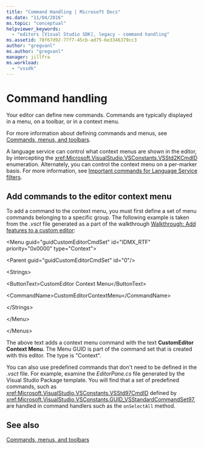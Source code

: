 ```yaml
---
title: "Command Handling | Microsoft Docs"
ms.date: "11/04/2016"
ms.topic: "conceptual"
helpviewer_keywords: 
  - "editors [Visual Studio SDK], legacy - command handling"
ms.assetid: 78f67d92-77f7-45cb-ad75-6e3346379cc3
author: "gregvanl"
ms.author: "gregvanl"
manager: jillfra
ms.workload: 
  - "vssdk"
---
```

# Command handling
Your editor can define new commands. Commands are typically displayed in a menu, on a toolbar, or in a context menu.  
  
 For more information about defining commands and menus, see [Commands, menus, and toolbars](../extensibility/internals/commands-menus-and-toolbars.md).  
  
 A language service can control what context menus are shown in the editor, by intercepting the <xref:Microsoft.VisualStudio.VSConstants.VSStd2KCmdID> enumeration. Alternately, you can control the context menu on a per-marker basis. For more information, see [Important commands for Language Service filters](../extensibility/internals/important-commands-for-language-service-filters.md).  
  
## Add commands to the editor context menu  
 To add a command to the context menu, you must first define a set of menu commands belonging to a specific group. The following example is taken from the *.vsct* file generated as a part of the walkthrough [Walkthrough: Add features to a custom editor](../extensibility/walkthrough-adding-features-to-a-custom-editor.md):  
  
 \<Menu guid="guidCustomEditorCmdSet" id="IDMX_RTF" priority="0x0000" type="Context">  
  
 \<Parent guid="guidCustomEditorCmdSet" id="0"/>  
  
 \<Strings>  
  
 \<ButtonText>CustomEditor Context Menu\</ButtonText>  
  
 \<CommandName>CustomEditorContextMenu\</CommandName>  
  
 \</Strings>  
  
 \</Menu>  
  
 \</Menus>  
  
 The above text adds a context menu command with the text **CustomEditor Context Menu**. The Menu GUID is part of the command set that is created with this editor. The type is "Context".  
  
 You can also use predefined commands that don't need to be defined in the *.vsct* file. For example, examine the *EditorPane.cs* file generated by the Visual Studio Package template. You will find that a set of predefined commands, such as <xref:Microsoft.VisualStudio.VSConstants.VSStd97CmdID> defined by <xref:Microsoft.VisualStudio.VSConstants.GUID_VSStandardCommandSet97>, are handled in command handlers such as the `onSelectAll` method.  
  
## See also  
 [Commands, menus, and toolbars](../extensibility/internals/commands-menus-and-toolbars.md)